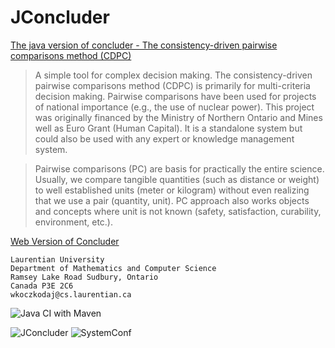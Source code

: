 # JConcluder

[The java version of concluder - The consistency-driven pairwise comparisons method (CDPC)](https://web.cs.laurentian.ca/wkoczkodaj/p/JACS_BSN2009.pdf)

>A simple tool for complex decision making.
The consistency-driven pairwise comparisons method (CDPC) is primarily for multi-criteria decision making. Pairwise comparisons have been used for projects of national importance (e.g., the use of nuclear power). This project was originally financed by the Ministry of Northern Ontario and Mines well as Euro Grant (Human Capital). It is a standalone system but could also be used with any expert or knowledge management system.

>Pairwise comparisons (PC) are basis for practically the entire science. Usually, we compare tangible quantities (such as distance or weight) to well established units (meter or kilogram) without even realizing that we use a pair (quantity, unit). PC approach also works objects and concepts where unit is not known (safety, satisfaction, curability, environment, etc.). 

[Web Version of Concluder](https://github.com/pathak-gaurav/jconcluder-web)

    Laurentian University
    Department of Mathematics and Computer Science
    Ramsey Lake Road Sudbury, Ontario
    Canada P3E 2C6
    wkoczkodaj@cs.laurentian.ca


![Java CI with Maven](https://github.com/pathak-gaurav/jconcluder/workflows/Java%20CI%20with%20Maven/badge.svg)

![JConcluder](https://user-images.githubusercontent.com/31382963/100374067-bdc0ec00-3031-11eb-9e12-035d572a1651.PNG)
![SystemConf](https://user-images.githubusercontent.com/31382963/100374073-bef21900-3031-11eb-8c27-04cb448b944a.PNG)



